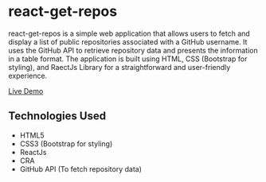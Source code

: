 # react-get-repos


react-get-repos is a simple web application that allows users to fetch and display a list of public repositories associated with a GitHub username. 
It uses the GitHub API to retrieve repository data and presents the information in a table format. 
The application is built using HTML, CSS (Bootstrap for styling), and RaectJs Library for a straightforward and user-friendly experience.

<a href="https://benevolent-fairy-ced398.netlify.app/" target="_blank">Live Demo</a>

## Technologies Used

- HTML5
- CSS3 (Bootstrap for styling)
- ReactJs
- CRA
- GitHub API (To fetch repository data)
